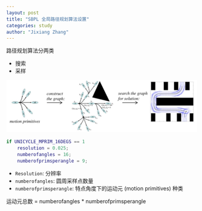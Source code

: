 ```yaml
---
layout: post
title: "SBPL 全局路径规划算法设置"
categories: study
author: "Jixiang Zhang"
---
```


路径规划算法分两类

- 搜索
- 采样

![](images/PathGen.jpg)

```matlab
if UNICYCLE_MPRIM_16DEGS == 1
    resolution = 0.025;
    numberofangles = 16;
    numberofprimsperangle = 9;
```

- `Resolution`: 分辨率
- `numberofangles`: 圆周采样点数量
- `numberofprimsperangle`: 特点角度下的运动元 (motion primitives) 种类

运动元总数 = numberofangles * numberofprimsperangle
